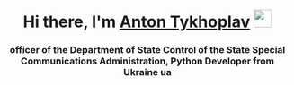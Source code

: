 <h1 align="center">Hi there, I'm <a href="https://daniilshat.ru/" target="_blank">Anton Tykhoplav</a> 
<img src="https://github.com/blackcater/blackcater/raw/main/images/Hi.gif" height="32"/></h1>
<h3 align="center">officer of the Department of State Control of the State Special Communications Administration, Python Developer from Ukraine ua</h3>
